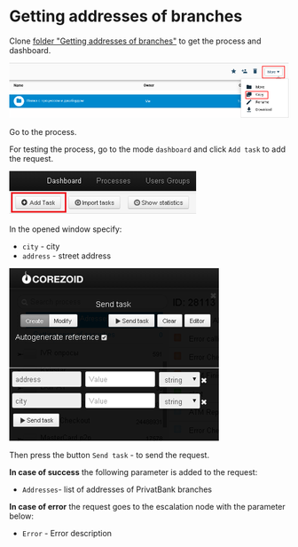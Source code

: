 # Getting addresses of branches

Clone [folder "Getting addresses of branches"](https://admin.corezoid.com/folder/conv/6081) to get the process and dashboard.

![](../img/copy_folder.png)

Go to the process.

For testing the process, go to the mode `dashboard` and click `Add task` to add the request.

![](../img/mandrill_dashboard.png)

In the opened window specify:
*   `city` - city
*   `address` - street address


![](../img/atm.png)

Then press the button `Send task` - to send the request.

**In case of success** the following parameter is added to the request:

* `Addresses`- list of addresses of PrivatBank branches

**In case of error** the request goes to the escalation node with the parameter below:
* `Error` - Error description